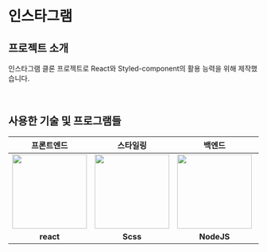 # 인스타그램

## 프로젝트 소개

인스타그램 클론 프로젝트로 React와 Styled-component의 활용 능력을 위해 제작했습니다.

<br>


## 사용한 기술 및 프로그램들

|                                      프론트엔드                                       |                                                                          스타일링                                                                          |                                         백엔드                                          |                                                DB                                                 |
| :-------------------------------------------------------------------------------: | :--------------------------------------------------------------------------------------------------------------------------------------------------------: | :-------------------------------------------------------------------------------------: | :-------------------------------------------------------------------------------------------------------: |
| <img src="https://upload.wikimedia.org/wikipedia/commons/thumb/a/a7/React-icon.svg/200px-React-icon.svg.png" width="150px"> | <img src="https://blog.kakaocdn.net/dn/AMVCv/btqGbqFAeG4/VL93Ekz0y1iyALV25fAcS1/img.png" width="150px"> | <img src="https://miro.medium.com/max/1051/1*q9myzo5Au8OfsaSrCodNmw.png" width="150px"> | <img src="https://upload.wikimedia.org/wikipedia/commons/thumb/1/17/GraphQL_Logo.svg/1200px-GraphQL_Logo.svg.png" width="150px"> |
|                                      **react**                                      |                                                                          **Scss**                                                                          |                                       **NodeJS**                                        |                                                **GraphQL**                                                |

